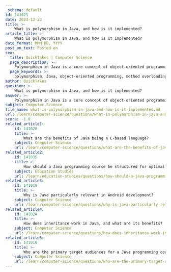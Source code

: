 ```yaml
---
_schema: default
id: 141025
date: 2024-12-23
title: >-
    What is polymorphism in Java, and how is it implemented?
article_title: >-
    What is polymorphism in Java, and how is it implemented?
date_format: MMM DD, YYYY
post_on_text: Posted on
seo:
  title: QuickTakes | Computer Science
  page_description: >-
    Polymorphism in Java is a core concept of object-oriented programming that allows objects to take on multiple forms through method overloading and method overriding, enhancing code flexibility and reusability.
  page_keywords: >-
    polymorphism, Java, object-oriented programming, method overloading, compile-time polymorphism, static polymorphism, method overriding, runtime polymorphism, flexibility, reusability, code maintenance, dynamic applications
author: QuickTakes
question: >-
    What is polymorphism in Java, and how is it implemented?
answer: >-
    Polymorphism in Java is a core concept of object-oriented programming that allows objects to take on multiple forms. The term "polymorphism" is derived from the Greek words "poly," meaning "many," and "morphs," meaning "forms." In Java, polymorphism enables methods to perform different tasks based on the object that it is acting upon, thus promoting flexibility and reusability in code.\n\n### Types of Polymorphism in Java\n\nPolymorphism in Java can be categorized into two main types:\n\n1. **Compile-Time Polymorphism (Static Polymorphism)**:\n   - This type of polymorphism is achieved through **method overloading**. Method overloading allows a class to have multiple methods with the same name but different parameters (different type or number of parameters). The method to be invoked is determined at compile time based on the method signature.\n   - **Example**:\n     ```java\n     class Calculator {\n         int sum(int a, int b) {\n             return a + b;\n         }\n         double sum(double a, double b) {\n             return a + b;\n         }\n     }\n     ```\n   In this example, the `sum` method is overloaded with different parameter types, and the appropriate method is called based on the arguments passed.\n\n2. **Runtime Polymorphism (Dynamic Polymorphism)**:\n   - This type of polymorphism is achieved through **method overriding**. In this case, a subclass provides a specific implementation of a method that is already defined in its superclass. The method that gets executed is determined at runtime based on the actual object type.\n   - **Example**:\n     ```java\n     class Animal {\n         void sound() {\n             System.out.println("Animal makes a sound");\n         }\n     }\n     class Dog extends Animal {\n         void sound() {\n             System.out.println("Dog barks");\n         }\n     }\n     class Cat extends Animal {\n         void sound() {\n             System.out.println("Cat meows");\n         }\n     }\n     ```\n   In this example, the `sound` method is overridden in the `Dog` and `Cat` classes. When you call the `sound` method on an `Animal` reference that points to a `Dog` or `Cat` object, the appropriate method is invoked based on the actual object type at runtime.\n\n### Importance of Polymorphism\n\nPolymorphism is essential in Java as it enhances code flexibility and maintainability. It allows developers to write more generic and reusable code, making it easier to manage and extend applications. By using polymorphism, you can define a single interface for multiple implementations, which simplifies the code and reduces redundancy.\n\nIn summary, polymorphism in Java is a powerful feature that allows for method overloading and method overriding, enabling developers to create more dynamic and adaptable applications. Understanding and implementing polymorphism is crucial for any aspiring Java developer.
subject: Computer Science
file_name: what-is-polymorphism-in-java-and-how-is-it-implemented.md
url: /learn/computer-science/questions/what-is-polymorphism-in-java-and-how-is-it-implemented
score: -1.0
related_article1:
    id: 141020
    title: >-
        What are the benefits of Java being a C-based language?
    subject: Computer Science
    url: /learn/computer-science/questions/what-are-the-benefits-of-java-being-a-cbased-language
related_article2:
    id: 141035
    title: >-
        How should a Java programming course be structured for optimal learning?
    subject: Education Studies
    url: /learn/education-studies/questions/how-should-a-java-programming-course-be-structured-for-optimal-learning
related_article3:
    id: 141019
    title: >-
        Why is Java particularly relevant in Android development?
    subject: Computer Science
    url: /learn/computer-science/questions/why-is-java-particularly-relevant-in-android-development
related_article4:
    id: 141024
    title: >-
        How does inheritance work in Java, and what are its benefits?
    subject: Computer Science
    url: /learn/computer-science/questions/how-does-inheritance-work-in-java-and-what-are-its-benefits
related_article5:
    id: 141010
    title: >-
        Who are the primary target audiences for a Java programming course?
    subject: Computer Science
    url: /learn/computer-science/questions/who-are-the-primary-target-audiences-for-a-java-programming-course
---
```


&nbsp;